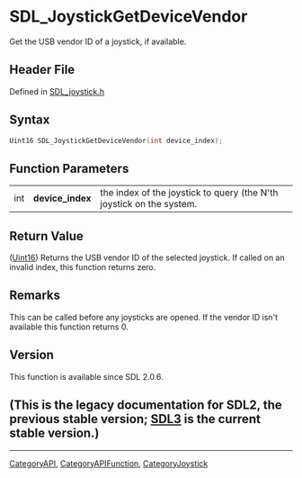 # SDL_JoystickGetDeviceVendor

Get the USB vendor ID of a joystick, if available.

## Header File

Defined in [SDL_joystick.h](https://github.com/libsdl-org/SDL/blob/SDL2/include/SDL_joystick.h)

## Syntax

```c
Uint16 SDL_JoystickGetDeviceVendor(int device_index);
```

## Function Parameters

|     |                  |                                                                      |
| --- | ---------------- | -------------------------------------------------------------------- |
| int | **device_index** | the index of the joystick to query (the N'th joystick on the system. |

## Return Value

([Uint16](Uint16)) Returns the USB vendor ID of the selected joystick. If
called on an invalid index, this function returns zero.

## Remarks

This can be called before any joysticks are opened. If the vendor ID isn't
available this function returns 0.

## Version

This function is available since SDL 2.0.6.

## (This is the legacy documentation for SDL2, the previous stable version; [SDL3](https://wiki.libsdl.org/SDL3/) is the current stable version.)



----
[CategoryAPI](CategoryAPI), [CategoryAPIFunction](CategoryAPIFunction), [CategoryJoystick](CategoryJoystick)

